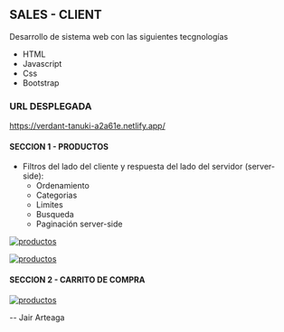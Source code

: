 ## SALES - CLIENT
Desarrollo de sistema web con las siguientes tecgnologías
- HTML
- Javascript
- Css
- Bootstrap

### URL DESPLEGADA
https://verdant-tanuki-a2a61e.netlify.app/

#### SECCION 1 - PRODUCTOS
* Filtros del lado del cliente y respuesta del lado del servidor (server-side):
    * Ordenamiento
    * Categorias
    * Limites
    * Busqueda
    * Paginación server-side

[![productos](https://i.ibb.co/SVxhKPg/Screenshot-15.png "productos")](https://i.ibb.co/SVxhKPg/Screenshot-15.png "productos")

[![productos](https://i.ibb.co/gPW5fnz/Screenshot-17.png "productos")](https://i.ibb.co/gPW5fnz/Screenshot-17.png "productos")

#### SECCION 2 - CARRITO DE COMPRA

[![productos](https://i.ibb.co/L966VZR/Screenshot-13.png "productos")](https://i.ibb.co/L966VZR/Screenshot-13.png "carrito_compras") 

-- Jair Arteaga
